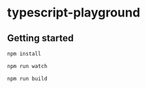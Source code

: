 # typescript-playground

## Getting started
```bash
npm install
```
```bash
npm run watch
```
```bash
npm run build
```